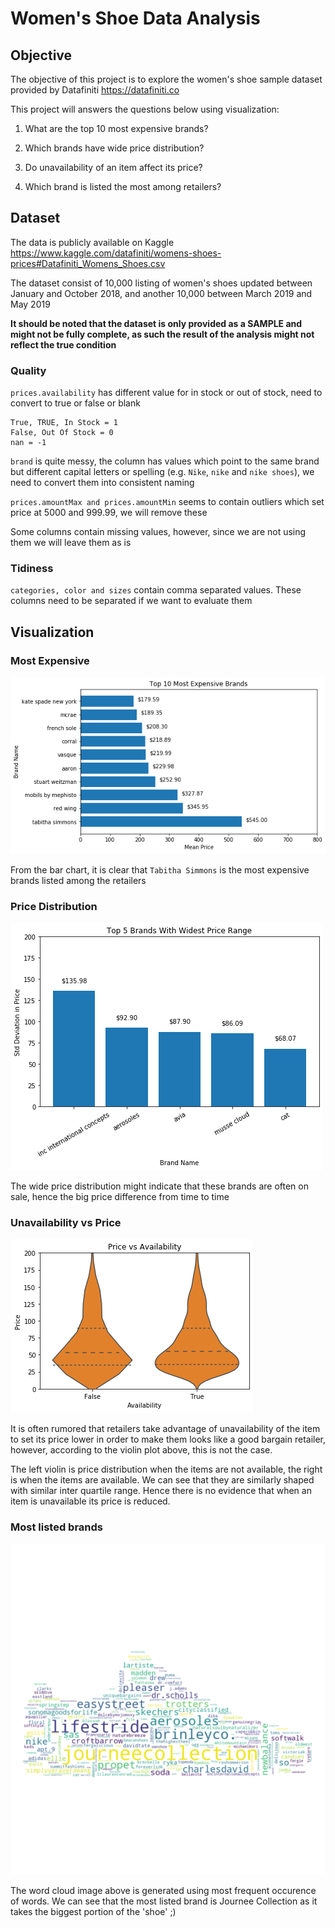 # Women's Shoe Data Analysis

## Objective

The objective of this project is to explore the women's shoe sample dataset provided by Datafiniti https://datafiniti.co

This project will answers the questions below using visualization:

1. What are the top 10 most expensive brands?

2. Which brands have wide price distribution?

3. Do unavailability of an item affect its price? 

4. Which brand is listed the most among retailers?

## Dataset

The data is publicly available on Kaggle https://www.kaggle.com/datafiniti/womens-shoes-prices#Datafiniti_Womens_Shoes.csv

The dataset consist of 10,000 listing of women's shoes updated between January and October 2018, and another 10,000 between March 2019 and May 2019

**It should be noted that the dataset is only provided as a SAMPLE and might not be fully complete, as such the result of the analysis might not reflect the true condition**


### Quality

`prices.availability` has different value for in stock or out of stock, need to convert to true or false or blank

```
True, TRUE, In Stock = 1
False, Out Of Stock = 0
nan = -1
```

`brand` is quite messy, the column has values which point to the same brand but different capital letters or spelling (e.g. `Nike`, `nike` and `nike shoes`), we need to convert them into consistent naming

`prices.amountMax and prices.amountMin` seems to contain outliers which set price at 5000 and 999.99, we will remove these

Some columns contain missing values, however, since we are not using them we will leave them as is

### Tidiness

`categories, color and sizes` contain comma separated values. These columns need to be separated if we want to evaluate them

## Visualization

### Most Expensive

![most_expensive](img/most_expensive.png)

From the bar chart, it is clear that `Tabitha Simmons` is the most expensive brands listed among the retailers

### Price Distribution

![price_distribution](img/price_distribution.png)

The wide price distribution might indicate that these brands are often on sale, hence the big price difference from time to time

### Unavailability vs Price

![availability](img/availability.png)

It is often rumored that retailers take advantage of unavailability of the item to set its price lower in order to make them looks like a good bargain retailer, however, according to the violin plot above, this is not the case. 

The left violin is price distribution when the items are not available, the right is when the items are available. We can see that they are similarly shaped with similar inter quartile range. Hence there is no evidence that when an item is unavailable its price is reduced.

### Most listed brands

![wordcloud](img/wordcloud.png)


The word cloud image above is generated using most frequent occurence of words. We can see that the most listed brand is Journee Collection as it takes the biggest portion of the 'shoe' ;)








